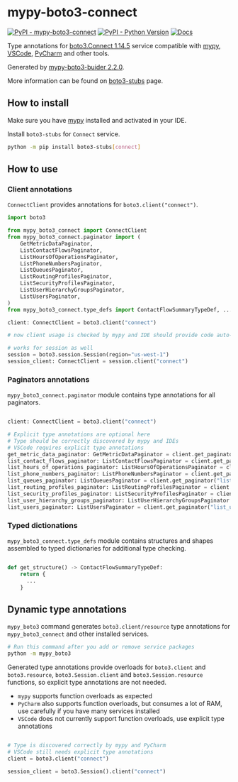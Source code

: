 # mypy-boto3-connect

[![PyPI - mypy-boto3-connect](https://img.shields.io/pypi/v/mypy-boto3-connect.svg?color=blue)](https://pypi.org/project/mypy-boto3-connect)
[![PyPI - Python Version](https://img.shields.io/pypi/pyversions/mypy-boto3-connect.svg?color=blue)](https://pypi.org/project/mypy-boto3-connect)
[![Docs](https://img.shields.io/readthedocs/mypy-boto3-builder.svg?color=blue)](https://mypy-boto3-builder.readthedocs.io/)

Type annotations for
[boto3.Connect 1.14.5](https://boto3.amazonaws.com/v1/documentation/api/1.14.5/reference/services/connect.html#Connect) service
compatible with [mypy](https://github.com/python/mypy), [VSCode](https://code.visualstudio.com/),
[PyCharm](https://www.jetbrains.com/pycharm/) and other tools.

Generated by [mypy-boto3-buider 2.2.0](https://github.com/vemel/mypy_boto3_builder).

More information can be found on [boto3-stubs](https://pypi.org/project/boto3-stubs/) page.

## How to install

Make sure you have [mypy](https://github.com/python/mypy) installed and activated in your IDE.

Install `boto3-stubs` for `Connect` service.

```bash
python -m pip install boto3-stubs[connect]
```

## How to use

### Client annotations

`ConnectClient` provides annotations for `boto3.client("connect")`.

```python
import boto3

from mypy_boto3_connect import ConnectClient
from mypy_boto3_connect.paginator import (
    GetMetricDataPaginator,
    ListContactFlowsPaginator,
    ListHoursOfOperationsPaginator,
    ListPhoneNumbersPaginator,
    ListQueuesPaginator,
    ListRoutingProfilesPaginator,
    ListSecurityProfilesPaginator,
    ListUserHierarchyGroupsPaginator,
    ListUsersPaginator,
)
from mypy_boto3_connect.type_defs import ContactFlowSummaryTypeDef, ...

client: ConnectClient = boto3.client("connect")

# now client usage is checked by mypy and IDE should provide code auto-complete

# works for session as well
session = boto3.session.Session(region="us-west-1")
session_client: ConnectClient = session.client("connect")
```

### Paginators annotations

`mypy_boto3_connect.paginator` module contains type annotations for all paginators.

```python

client: ConnectClient = boto3.client("connect")

# Explicit type annotations are optional here
# Type should be correctly discovered by mypy and IDEs
# VSCode requires explicit type annotations
get_metric_data_paginator: GetMetricDataPaginator = client.get_paginator("get_metric_data")
list_contact_flows_paginator: ListContactFlowsPaginator = client.get_paginator("list_contact_flows")
list_hours_of_operations_paginator: ListHoursOfOperationsPaginator = client.get_paginator("list_hours_of_operations")
list_phone_numbers_paginator: ListPhoneNumbersPaginator = client.get_paginator("list_phone_numbers")
list_queues_paginator: ListQueuesPaginator = client.get_paginator("list_queues")
list_routing_profiles_paginator: ListRoutingProfilesPaginator = client.get_paginator("list_routing_profiles")
list_security_profiles_paginator: ListSecurityProfilesPaginator = client.get_paginator("list_security_profiles")
list_user_hierarchy_groups_paginator: ListUserHierarchyGroupsPaginator = client.get_paginator("list_user_hierarchy_groups")
list_users_paginator: ListUsersPaginator = client.get_paginator("list_users")
```







### Typed dictionations

`mypy_boto3_connect.type_defs` module contains structures and shapes assembled
to typed dictionaries for additional type checking.

```python

def get_structure() -> ContactFlowSummaryTypeDef:
    return {
      ...
    }
```


## Dynamic type annotations

`mypy_boto3` command generates `boto3.client/resource` type annotations for
`mypy_boto3_connect` and other installed services.

```bash
# Run this command after you add or remove service packages
python -m mypy_boto3
```

Generated type annotations provide overloads for `boto3.client` and `boto3.resource`,
`boto3.Session.client` and `boto3.Session.resource` functions,
so explicit type annotations are not needed.

- `mypy` supports function overloads as expected
- `PyCharm` also supports function overloads, but consumes a lot of RAM, use carefully if you have many services installed
- `VSCode` does not currently support function overloads, use explicit type annotations

```python

# Type is discovered correctly by mypy and PyCharm
# VSCode still needs explicit type annotations
client = boto3.client("connect")

session_client = boto3.Session().client("connect")
```
